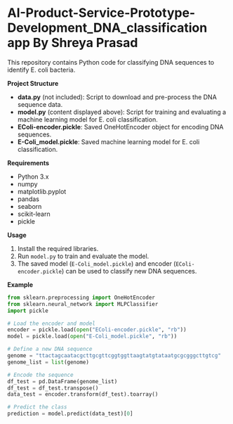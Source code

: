 # AI-Product-Service-Prototype-Development_DNA_classification app By Shreya Prasad
This repository contains Python code for classifying DNA sequences to identify E. coli bacteria.

**Project Structure**

* **data.py** (not included): Script to download and pre-process the DNA sequence data.
* **model.py** (content displayed above): Script for training and evaluating a machine learning model for E. coli classification.
* **EColi-encoder.pickle**: Saved OneHotEncoder object for encoding DNA sequences.
* **E-Coli_model.pickle**: Saved machine learning model for E. coli classification.

**Requirements**

* Python 3.x
* numpy
* matplotlib.pyplot
* pandas
* seaborn
* scikit-learn
* pickle

**Usage**

1. Install the required libraries.
2. Run `model.py` to train and evaluate the model. 
3. The saved model (`E-Coli_model.pickle`) and encoder (`EColi-encoder.pickle`) can be used to classify new DNA sequences.

**Example**

```python
from sklearn.preprocessing import OneHotEncoder
from sklearn.neural_network import MLPClassifier
import pickle

# Load the encoder and model
encoder = pickle.load(open("EColi-encoder.pickle", "rb"))
model = pickle.load(open("E-Coli_model.pickle", "rb"))

# Define a new DNA sequence
genome = "ttactagcaatacgcttgcgttcggtggttaagtatgtataatgcgcgggcttgtcg"
genome_list = list(genome)

# Encode the sequence
df_test = pd.DataFrame(genome_list)
df_test = df_test.transpose()
data_test = encoder.transform(df_test).toarray()

# Predict the class
prediction = model.predict(data_test)[0]
